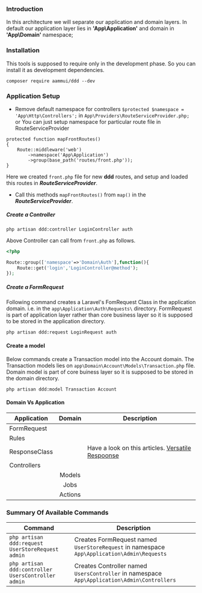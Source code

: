### Introduction
In this architecture we will separate our application and domain layers. In default our application layer lies in **'App\Application'** and domain in **'App\Domain'** namespace;
### Installation
This tools is supposed to require only in the development phase. So you can install it as development dependencies.
```
composer require aammui/ddd --dev
```

### Application Setup
* Remove default namespace for controllers ```$protected $namespace = 'App\Http\Controllers';``` in 
 ```App\Providers\RouteServiceProvider.php;``` or You can just setup namespace for particular route file in RouteServiceProvider
```
protected function mapFrontRoutes()
{
    Route::middleware('web')
        ->namespace('App\Application')
        ->group(base_path('routes/front.php'));
}
```
Here we created ```front.php``` file for new **ddd** routes, and setup and loaded this routes in ***RouteServiceProvider***.
* Call this methods ```mapFrontRoutes()``` from ```map()``` in the ***RouteServiceProvider***.

##### Create a Controller
```
php artisan ddd:controller LoginController auth
```
Above Controller can call from ```front.php``` as follows.
```php
<?php

Route::group(['namespace'=>'Domain\Auth'],function(){
    Route::get('login','LoginController@method');
});
```
##### Create a FormRequest
Following command creates a Laravel's FomRequest Class in the application domain. i.e. in the ```app\Application\Auth\Requests\``` directory. FormRequest is part of application layer rather than core business layer so it is supposed to be stored in the application directory.
```
php artisan ddd:request LoginRequest auth
```
#### Create a model
Below commands create a Transaction model into the Account domain. The Transaction models lies on ```app\Domain\Account\Models\Transaction.php``` file. Domain model is part of core buiness layer so it is supposed to be stored in the domain directory. 
```
php artisan ddd:model Transaction Account
```
#### Domain Vs Application 
| Application | Domain | Description |
| ----------- | :------: | ------|
| FormRequest |         | |
| Rules       |         | |
| ResponseClass |         | Have a look on this articles. [Versatile Respoonse](https://timacdonald.me/versatile-response-objects-laravel/) |
| Controllers |         | |
|             | Models  | |
|             | Jobs    | |
|             | Actions | |

### Summary Of Available Commands
| Command | Description |
| ------- | ------- |
| ```php artisan ddd:request UserStoreRequest admin``` | Creates FormRequest named ```UserStoreRequest``` in namespace ```App\Application\Admin\Requests``` |
| ```php artisan ddd:controller UsersController admin``` | Creates Controller named ```UsersController``` in namespace ```App\Application\Admin\Controllers```|
